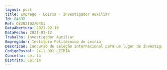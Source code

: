 ```yaml
--- 
layout: post
title: Emprego - Leiria - Investigador Auxiliar
Id: 84632
Ref: OE202102/0451
DataAbertura: 2021-02-19
DataFecho: 2021-03-12
Trabalho: Investigador Auxiliar
Empregador: Instituto Politécnico de Leiria
Descricao: Concurso de seleção internacional para um lugar de investigador doutorado para o exercício de atividades de investigação científica na área científica de Engenharia Biomédica ou áreas afins em regime de contrato de trabalho em funções públicas a termo resolutivo certo pelo prazo de três anos, com vista ao desenvolvimento de atividades de investigação no Centro para o Desenvolvimento Rápido e Sustentado do Produto do Politécnico de Leiria, no âmbito do projeto de investigação FCT OptiBioScaffolds   Optimização de estímulos em scaffolds bi tecido  da modelação matemática e computacional à validação experimental.
CodigoPostal: 2411-901 LEIRIA
Concelho: Leiria
Distrito: Leiria
--- 
```

